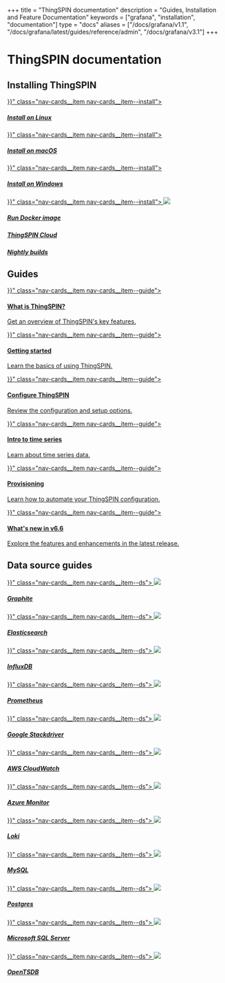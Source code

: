 +++
title = "ThingSPIN documentation"
description = "Guides, Installation and Feature Documentation"
keywords = ["grafana", "installation", "documentation"]
type = "docs"
aliases = ["/docs/grafana/v1.1", "/docs/grafana/latest/guides/reference/admin", "/docs/grafana/v3.1"]
+++

# ThingSPIN documentation

## Installing ThingSPIN

<div class="nav-cards">
    <a href="{{< relref "installation/debian.md" >}}" class="nav-cards__item nav-cards__item--install">
        <div class="nav-cards__icon fa fa-linux">
        </div>
        <h5>Install on Linux</h5>
    </a>
    <a href="{{< relref "installation/mac.md" >}}" class="nav-cards__item nav-cards__item--install">
        <div class="nav-cards__icon fa fa-apple">
        </div>
        <h5>Install on macOS</h5>
    </a>
    <a href="{{< relref "installation/windows.md" >}}" class="nav-cards__item nav-cards__item--install">
        <div class="nav-cards__icon fa fa-windows">
        </div>
        <h5>Install on Windows</h5>
    </a>
    <a href="{{< relref "installation/docker.md" >}}" class="nav-cards__item nav-cards__item--install">
        <img src="/static/img/logos/logo-docker.svg">
        <h5>Run Docker image</h5>
    </a>
    <a href="https://grafana.com/cloud/grafana" class="nav-cards__item nav-cards__item--install">
        <div class="nav-cards__icon fa fa-cloud">
        </div>
        <h5>ThingSPIN Cloud</h5>
    </a>
    <a href="https://grafana.com/grafana/download" class="nav-cards__item nav-cards__item--install">
        <div class="nav-cards__icon fa fa-moon-o">
        </div>
        <h5>Nightly builds</h5>
    </a>
</div>

## Guides

<div class="nav-cards">
    <a href="{{< relref "getting-started/what-is-grafana.md" >}}" class="nav-cards__item nav-cards__item--guide">
        <h4>What is ThingSPIN?</h4>
        <p>Get an overview of ThingSPIN's key features.</p>
    </a>
    <a href="{{< relref "getting-started/getting-started.md" >}}" class="nav-cards__item nav-cards__item--guide">
        <h4>Getting started</h4>
        <p>Learn the basics of using ThingSPIN.</p>
    </a>
    <a href="{{< relref "installation/configuration.md" >}}" class="nav-cards__item nav-cards__item--guide">
        <h4>Configure ThingSPIN</h4>
        <p>Review the configuration and setup options.</p>
    </a>
    <a href="{{< relref "getting-started/timeseries.md" >}}" class="nav-cards__item nav-cards__item--guide">
        <h4>Intro to time series</h4>
        <p>Learn about time series data.</p>
    </a>
    <a href="{{< relref "administration/provisioning.md" >}}" class="nav-cards__item nav-cards__item--guide">
        <h4>Provisioning</h4>
        <p>Learn how to automate your ThingSPIN configuration.</p>
    </a>
    <a href="{{< relref "guides/whats-new-in-v6-6.md" >}}" class="nav-cards__item nav-cards__item--guide">
        <h4>What's new in v6.6</h4>
        <p>Explore the features and enhancements in the latest release.</p>
    </a>

</div>

## Data source guides

<div class="nav-cards">
    <a href="{{< relref "features/datasources/graphite.md" >}}" class="nav-cards__item nav-cards__item--ds">
      <img src="/img/docs/logos/icon_graphite.svg" >
      <h5>Graphite</h5>
    </a>
    <a href="{{< relref "features/datasources/elasticsearch.md" >}}" class="nav-cards__item nav-cards__item--ds">
      <img src="/img/docs/logos/icon_elasticsearch.svg" >
      <h5>Elasticsearch</h5>
    </a>
    <a href="{{< relref "features/datasources/influxdb.md" >}}" class="nav-cards__item nav-cards__item--ds">
      <img src="/img/docs/logos/icon_influxdb.svg" >
      <h5>InfluxDB</h5>
    </a>
    <a href="{{< relref "features/datasources/prometheus.md" >}}" class="nav-cards__item nav-cards__item--ds">
      <img src="/img/docs/logos/icon_prometheus.svg" >
      <h5>Prometheus</h5>
    </a>
    <a href="{{< relref "features/datasources/stackdriver.md" >}}" class="nav-cards__item nav-cards__item--ds">
      <img src="/img/docs/logos/icon_stackdriver.svg">
      <h5>Google Stackdriver</h5>
    </a>
    <a href="{{< relref "features/datasources/cloudwatch.md" >}}" class="nav-cards__item nav-cards__item--ds">
      <img src="/img/docs/logos/icon_cloudwatch.svg">
      <h5>AWS CloudWatch</h5>
    </a>
    <a href="{{< relref "features/datasources/azuremonitor.md" >}}" class="nav-cards__item nav-cards__item--ds">
      <img src="/img/docs/logos/icon_azure_monitor.jpg">
      <h5>Azure Monitor</h5>
    </a>
    <a href="{{< relref "features/datasources/loki.md" >}}" class="nav-cards__item nav-cards__item--ds">
      <img src="/img/docs/logos/icon_loki.svg">
      <h5>Loki</h5>
    </a>
    <a href="{{< relref "features/datasources/mysql.md" >}}" class="nav-cards__item nav-cards__item--ds">
      <img src="/img/docs/logos/icon_mysql.png" >
      <h5>MySQL</h5>
    </a>
    <a href="{{< relref "features/datasources/postgres.md" >}}" class="nav-cards__item nav-cards__item--ds">
      <img src="/img/docs/logos/icon_postgres.svg" >
      <h5>Postgres</h5>
    </a>
    <a href="{{< relref "features/datasources/mssql.md" >}}" class="nav-cards__item nav-cards__item--ds">
      <img src="/img/docs/logos/sql_server_logo.svg">
      <h5>Microsoft SQL Server</h5>
    </a>
    <a href="{{< relref "features/datasources/opentsdb.md" >}}" class="nav-cards__item nav-cards__item--ds">
      <img src="/img/docs/logos/icon_opentsdb.png" >
      <h5>OpenTSDB</h5>
    </a>
</div>

